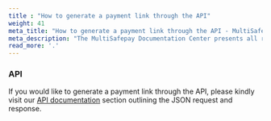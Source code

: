 ```yaml
---
title : "How to generate a payment link through the API"
weight: 41
meta_title: "How to generate a payment link through the API - MultiSafepay Docs"
meta_description: "The MultiSafepay Documentation Center presents all relevant information about our Plugins and API. You can also find support pages for Payment Methods, Tools and General Questions as well as the contact details of our Support and Integration Teams."
read_more: '.'
---
```


### API

If you would like to generate a payment link through the API, please kindly visit our [API documentation](https://docs.multisafepay.com/api/#generating-a-payment-link) section outlining the JSON request and response.